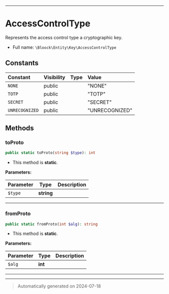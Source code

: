 ***

# AccessControlType

Represents the access control type a cryptographic key.



* Full name: `\Bloock\Entity\Key\AccessControlType`


## Constants

| Constant | Visibility | Type | Value |
|:---------|:-----------|:-----|:------|
|`NONE`|public| |&quot;NONE&quot;|
|`TOTP`|public| |&quot;TOTP&quot;|
|`SECRET`|public| |&quot;SECRET&quot;|
|`UNRECOGNIZED`|public| |&quot;UNRECOGNIZED&quot;|


## Methods


### toProto



```php
public static toProto(string $type): int
```



* This method is **static**.




**Parameters:**

| Parameter | Type | Description |
|-----------|------|-------------|
| `$type` | **string** |  |





***

### fromProto



```php
public static fromProto(int $alg): string
```



* This method is **static**.




**Parameters:**

| Parameter | Type | Description |
|-----------|------|-------------|
| `$alg` | **int** |  |





***


***
> Automatically generated on 2024-07-18
